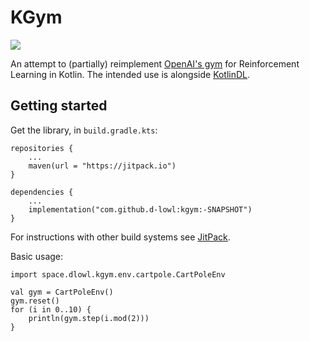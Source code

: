 # KGym
[![](https://jitpack.io/v/d-lowl/kgym.svg)](https://jitpack.io/#d-lowl/kgym)

An attempt to (partially) reimplement [OpenAI's gym](https://github.com/openai/gym) for Reinforcement Learning in Kotlin. The intended use is alongside [KotlinDL](https://github.com/JetBrains/KotlinDL).

## Getting started
Get the library, in `build.gradle.kts`:
```
repositories {
    ...
    maven(url = "https://jitpack.io")
}

dependencies {
    ...
    implementation("com.github.d-lowl:kgym:-SNAPSHOT")
}
```
For instructions with other build systems see [JitPack](https://jitpack.io/#d-lowl/kgym).

Basic usage:
```
import space.dlowl.kgym.env.cartpole.CartPoleEnv

val gym = CartPoleEnv()
gym.reset()
for (i in 0..10) {
    println(gym.step(i.mod(2)))
}
```
